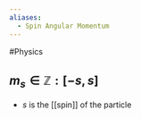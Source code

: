 ```yaml
---
aliases:
  - Spin Angular Momentum
---
```

#Physics 
## $\displaystyle m_{s}\in \mathbb{Z}:[-s,s]$
* $\displaystyle s$ is the [[spin]] of the particle